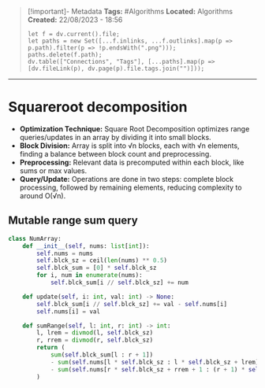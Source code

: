 > [!important]- Metadata
> **Tags:** #Algorithms 
> **Located:** Algorithms
> **Created:** 22/08/2023 - 18:56
> ```dataviewjs
> let f = dv.current().file;
> let paths = new Set([...f.inlinks, ...f.outlinks].map(p => p.path).filter(p => !p.endsWith(".png")));
> paths.delete(f.path);
> dv.table(["Connections", "Tags"], [...paths].map(p => [dv.fileLink(p), dv.page(p).file.tags.join("")]));
> ```

___
# Squareroot decomposition
- **Optimization Technique:** Square Root Decomposition optimizes range queries/updates in an array by dividing it into small blocks.
- **Block Division:** Array is split into √n blocks, each with √n elements, finding a balance between block count and preprocessing.
- **Preprocessing:** Relevant data is precomputed within each block, like sums or max values.
- **Query/Update:** Operations are done in two steps: complete block processing, followed by remaining elements, reducing complexity to around O(√n).


## Mutable range sum query 
```python
class NumArray:
    def __init__(self, nums: list[int]):
        self.nums = nums
        self.blck_sz = ceil(len(nums) ** 0.5)
        self.blck_sum = [0] * self.blck_sz
        for i, num in enumerate(nums):
            self.blck_sum[i // self.blck_sz] += num

    def update(self, i: int, val: int) -> None:
        self.blck_sum[i // self.blck_sz] += val - self.nums[i]
        self.nums[i] = val

    def sumRange(self, l: int, r: int) -> int:
        l, lrem = divmod(l, self.blck_sz)
        r, rrem = divmod(r, self.blck_sz)
        return (
            sum(self.blck_sum[l : r + 1])
            - sum(self.nums[l * self.blck_sz : l * self.blck_sz + lrem])
            - sum(self.nums[r * self.blck_sz + rrem + 1 : (r + 1) * self.blck_sz])
        )
```